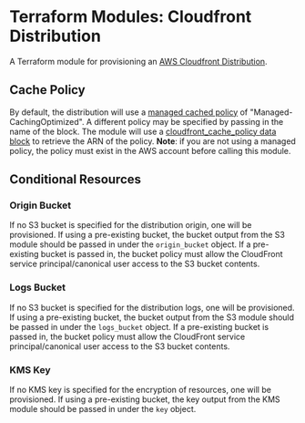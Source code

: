 # Terraform Modules: Cloudfront Distribution

A Terraform module for provisioning an [AWS Cloudfront Distribution](https://docs.aws.amazon.com/AmazonCloudFront/latest/DeveloperGuide/Introduction.html).


## Cache Policy

By default, the distribution will use a [managed cached policy](https://docs.aws.amazon.com/AmazonCloudFront/latest/DeveloperGuide/using-managed-cache-policies.html) of "Managed-CachingOptimized". A different policy may be specified by passing in the name of the block. The module will use a [cloudfront_cache_policy data block](https://registry.terraform.io/providers/hashicorp/aws/latest/docs/data-sources/cloudfront_cache_policy) to retrieve the ARN of the policy. **Note**: if you are not using a managed policy, the policy must exist in the AWS account before calling this module.

## Conditional Resources

### Origin Bucket

If no S3 bucket is specified for the distribution origin, one will be provisioned. If using a pre-existing bucket, the bucket output from the S3 module should be passed in under the `origin_bucket` object. If a pre-existing bucket is passed in, the bucket policy must allow the CloudFront service principal/canonical user access to the S3 bucket contents. 


### Logs Bucket

If no S3 bucket is specified for the distribution logs, one will be provisioned. If using a pre-existing bucket, the bucket output from the S3 module should be passed in under the `logs_bucket` object. If a pre-existing bucket is passed in, the bucket policy must allow the CloudFront service principal/canonical user access to the S3 bucket contents. 

### KMS Key

If no KMS key is specified for the encryption of resources, one will be provisioned. If using a pre-existing bucket, the key output from the KMS module should be passed in under the `key` object.